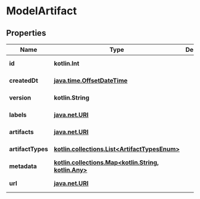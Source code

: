 
# ModelArtifact

## Properties
Name | Type | Description | Notes
------------ | ------------- | ------------- | -------------
**id** | **kotlin.Int** |  |  [optional] [readonly]
**createdDt** | [**java.time.OffsetDateTime**](java.time.OffsetDateTime.md) |  |  [optional] [readonly]
**version** | **kotlin.String** |  |  [optional] [readonly]
**labels** | [**java.net.URI**](java.net.URI.md) |  |  [optional] [readonly]
**artifacts** | [**java.net.URI**](java.net.URI.md) |  |  [optional] [readonly]
**artifactTypes** | [**kotlin.collections.List&lt;ArtifactTypesEnum&gt;**](ArtifactTypesEnum.md) |  |  [optional] [readonly]
**metadata** | [**kotlin.collections.Map&lt;kotlin.String, kotlin.Any&gt;**](kotlin.Any.md) |  |  [optional] [readonly]
**url** | [**java.net.URI**](java.net.URI.md) |  |  [optional] [readonly]



